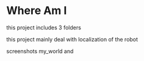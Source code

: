 # Where Am I


this project includes 3 folders

this project mainly deal with localization of the robot

screenshots
my_world
and 

